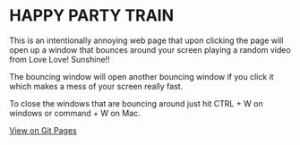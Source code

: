 # HAPPY PARTY TRAIN

This is an intentionally annoying web page that upon clicking the page will open up a
window that bounces around your screen playing a random video from Love Love! Sunshine!!

The bouncing window will open another bouncing window if you click it which makes a mess
of your screen really fast.

To close the windows that are bouncing around just hit CTRL + W on windows or command + W on Mac.

[View on Git Pages](https://mp7373.github.io/HAPPY-PARTY-TRAIN/)
